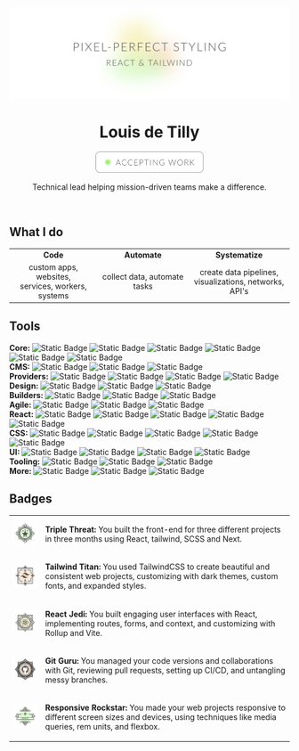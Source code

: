 <div align="center">
  <a target="_blank" href="https://www.linkedin.com/in/louisdetilly/">
    <img alt="pixel-perfct styling, react and tailwind" src="https://github.com/louisdtb/louisdtb/blob/main/public/github-cover.png">
  </a>
  <h1>Louis de Tilly</h1>

  <a target="_blank" href="https://www.linkedin.com/in/louisdetilly/">
  <img alt="pixel-perfct styling, react and tailwind" src="https://github.com/louisdtb/louisdtb/blob/main/public/github-button.png" width="194px">
  </a>
    
  <p>Technical lead helping mission-driven teams make a difference.</p> 
  </br>
</div>

<h2>What I do</h2>
<table width="100%">
  <tr>
    <td align="center">
      <b>Code<b>
    </td>
    <td align="center">
      <b>Automate<b>
    </td>
    <td align="center">
      <b>Systematize<b>
    </td>
  </tr>
  <tr>
    <td align="center">custom apps, websites, </br>services, workers, systems</td>
    <td align="center">collect data, automate tasks</td>
    <td align="center">create data pipelines, </br>visualizations, networks, API's</td>
  </tr>
</table>

<h2>Tools</h2>

<div><b>Core: </b> 
  <img alt="Static Badge" src="https://img.shields.io/badge/Javascript-%23F7DF1E?logo=javascript&logoColor=white">
  <img alt="Static Badge" src="https://img.shields.io/badge/HTML-%23E34F26?logo=html5&logoColor=white">
  <img alt="Static Badge" src="https://img.shields.io/badge/CSS-%231572B6?logo=css3&logoColor=white">
  <img alt="Static Badge" src="https://img.shields.io/badge/Node-%23339933?logo=node.js&logoColor=white">
  <img alt="Static Badge" src="https://img.shields.io/badge/Express-%2319212a?logo=express&logoColor=white">
  <img alt="Static Badge" src="https://img.shields.io/badge/React-%230A7EA3?logo=react&logoColor=white">
</div>
<div><b>CMS: </b>
  <img alt="Static Badge" src="https://img.shields.io/badge/Strapi-%234945FF?logo=strapi&logoColor=white">
  <img alt="Static Badge" src="https://img.shields.io/badge/Contentful-%232478CC?logo=contentful&logoColor=white">
  <img alt="Static Badge" src="https://img.shields.io/badge/Builder.io-%23AC7EF4?logo=builder&logoColor=white">
</div>
<div><b>Providers: </b>
  <img alt="Static Badge" src="https://img.shields.io/badge/Railway-%2319212a?logo=railway&logoColor=white">
  <img alt="Static Badge" src="https://img.shields.io/badge/Vultr-%23007BFC?logo=vultr&logoColor=white">
  <img alt="Static Badge" src="https://img.shields.io/badge/Cloudflare%20pages-%23F38020?logo=cloudflare&logoColor=white">
  <img alt="Static Badge" src="https://img.shields.io/badge/Github%20pages-%2319212a?logo=github&logoColor=white">
</div>
<div><b>Design: </b>
  <img alt="Static Badge" src="https://img.shields.io/badge/Figma-%2319212a?logo=figma&logoColor=white">
  <img alt="Static Badge" src="https://img.shields.io/badge/Adobe%20Suite-%23c83737?logo=adobe&logoColor=white">
  <img alt="Static Badge" src="https://img.shields.io/badge/Affinity%20Suite-%2319212a?logo=affinity&logoColor=white">
</div>
<div><b>Builders: </b>
  <img alt="Static Badge" src="https://img.shields.io/badge/Webflow-%23146EF5?logo=webflow&logoColor=white">
  <img alt="Static Badge" src="https://img.shields.io/badge/Squarespace-%2319212a?logo=squarespace&logoColor=white">
  <img alt="Static Badge" src="https://img.shields.io/badge/Divi-%23F92C8B?logo=wordpress&logoColor=white">
</div>
<div><b>Agile: </b>
  <img alt="Static Badge" src="https://img.shields.io/badge/Jira-%230052CC?logo=jira&logoColor=white">
  <img alt="Static Badge" src="https://img.shields.io/badge/Notion-%2319212a?logo=notion&logoColor=white">
  <img alt="Static Badge" src="https://img.shields.io/badge/Trello-%230052CC?logo=trello&logoColor=white">
</div>
<div><b>React: </b> 
  <img alt="Static Badge" src="https://img.shields.io/badge/React%20router-%23CA4245?logo=react-router&logoColor=white">
  <img alt="Static Badge" src="https://img.shields.io/badge/Formik-%232463EB?logo=react&logoColor=white">
  <img alt="Static Badge" src="https://img.shields.io/badge/TanStack%20table-%23f44e53?logo=react-table&logoColor=white">
  <img alt="Static Badge" src="https://img.shields.io/badge/Redux-%23764ABC?logo=redux&logoColor=white"> 
  <img alt="Static Badge" src="https://img.shields.io/badge/Recoil-%233578E5?logo=recoil&logoColor=white">
</div>
<div><b>CSS: </b> 
  <img alt="Static Badge" src="https://img.shields.io/badge/PostCSS-%23DD3A0B?logo=postcss">
  <img alt="Static Badge" src="https://img.shields.io/badge/TailwindCSS-%2300a7f5?logo=tailwindcss&logoColor=white">
  <img alt="Static Badge" src="https://img.shields.io/badge/SCSS-%23CC6699?logo=sass&logoColor=white">
  <img alt="Static Badge" src="https://img.shields.io/badge/BEM-%2319212a?logo=bem&logoColor=white">
  <img alt="Static Badge" src="https://img.shields.io/badge/Client_first-%2319212a?logo=webflow&logoColor=white">
</div>
<div><b>UI: </b>
  <img alt="Static Badge" src="https://img.shields.io/badge/Chakra_UI-%23319795?logo=chakraui&logoColor=white">
  <img alt="Static Badge" src="https://img.shields.io/badge/Mantine-%23339AF0?logo=mantine&logoColor=white">
  <img alt="Static Badge" src="https://img.shields.io/badge/Bootstrap-%237952B3?logo=bootstrap&logoColor=white">
  <img alt="Static Badge" src="https://img.shields.io/badge/Tailwind_components-%2300a7f5?logo=tailwindcss&logoColor=white">
</div>
<div><b>Tooling: </b>
  <img alt="Static Badge" src="https://img.shields.io/badge/Vite-%23646CFF?logo=vite&logoColor=white">
  <img alt="Static Badge" src="https://img.shields.io/badge/Prettier-%2319212a?logo=prettier&logoColor=white">
  <img alt="Static Badge" src="https://img.shields.io/badge/Parcel-%23F77171?logo=hackthebox&logoColor=white">
</div>
<div><b>More: </b>
  <img alt="Static Badge" src="https://img.shields.io/badge/Greensock-%235fb300?logo=greensock&logoColor=white">
  <img alt="Static Badge" src="https://img.shields.io/badge/Storybook-%23FF4785?logo=storybook&logoColor=white">
  <img alt="Static Badge" src="https://img.shields.io/badge/Leaflet-%23199900?logo=leaflet">
</div>

<h2>Badges</h2>
<table>
  <tr>
    <td><img width="124px" alt="achievement badge with three stars" src="https://github.com/louisdtb/louisdtb/blob/main/public/achievement_triple-threat.png"></td>  
    <td><p><b>Triple Threat:</b> You built the front-end for three different projects in three months using React, tailwind, SCSS and Next.</p></td>  
  </tr>
  <tr>
    <td><img width="124px" alt="tailwind logo achievement badge" src="https://github.com/louisdtb/louisdtb/blob/main/public/achievement_tailwind-titan.png"></td>  
    <td><p><b>Tailwind Titan:</b> You used TailwindCSS to create beautiful and consistent web projects, customizing with dark themes, custom fonts, and expanded styles. </p></td> 
  </tr>
  <tr>
    <td><img width="124px" alt="react logo achievement badge" src="https://github.com/louisdtb/louisdtb/blob/main/public/achievement_react-jedi.png"></td>
    <td><p><b>React Jedi:</b> You built engaging user interfaces with React, implementing routes, forms, and context, and customizing with Rollup and Vite.</p></td>
  </tr>
  <tr>
    <td><img width="124px" alt="github logo achievement badge" src="https://github.com/louisdtb/louisdtb/blob/main/public/achievement_git-guru.png"></td>
    <td><p><b>Git Guru:</b> You managed your code versions and collaborations with Git, reviewing pull requests, setting up CI/CD, and untangling messy branches.</p></td>
  </tr>
  <tr>
    <td><img width="124px" alt="responsive achievement badge" src="https://github.com/louisdtb/louisdtb/blob/main/public/achievement_responsive-rockstar.png"></td>
    <td><p><b>Responsive Rockstar:</b> You made your web projects responsive to different screen sizes and devices, using techniques like media queries, rem units, and flexbox.</p></td>
  </tr>
</table>
</br>
